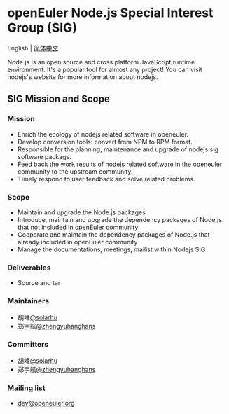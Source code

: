 
# openEuler Node.js Special Interest Group (SIG)
English | [简体中文](./sig-nodejs_cn.md)

Node.js Is an open source and cross platform JavaScript runtime environment. It's a popular tool for almost any project! You can visit nodejs's website for more information about nodejs.


## SIG Mission and Scope

### Mission

- Enrich the ecology of nodejs related software in openeuler.
- Develop conversion tools: convert from NPM to RPM format.
- Responsible for the planning, maintenance and upgrade of nodejs sig software package.
- Feed back the work results of nodejs related software in the openeuler community to the upstream community.
- Timely respond to user feedback and solve related problems.

### Scope

- Maintain and upgrade the Node.js packages
- Introduce, maintain and upgrade the dependency packages of Node.js that not included in openEuler community
- Cooperate and maintain the dependency packages of Node.js that already included in openEuler community
- Manage the documentations, meetings, mailist within Nodejs SIG


### Deliverables

- Source and tar

### Maintainers
- 胡峰[@solarhu](https://gitee.com/solarhu)
- 郑宇航[@zhengyuhanghans](https://gitee.com/zhengyuhanghans)

### Committers
- 胡峰[@solarhu](https://gitee.com/solarhu)
- 郑宇航[@zhengyuhanghans](https://gitee.com/zhengyuhanghans)

### Mailing list
- dev@openeuler.org